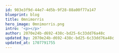 ```yaml
---
id: 983e3f9d-44e7-4d5b-9f28-88a00f77a147
blueprint: blog
title: 0mnimorris
hero_image: 0mnimorris.png
intro: '<p></p>'
author: 2070e24b-d692-438c-bd25-6c33dd76a48c
updated_by: 2070e24b-d692-438c-bd25-6c33dd76a48c
updated_at: 1707791755
---
```

